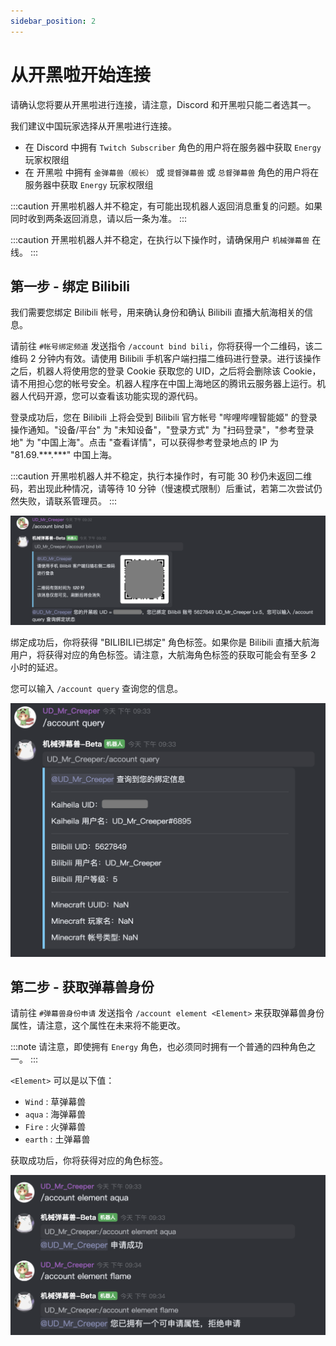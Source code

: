 ```yaml
---
sidebar_position: 2
---
```


# 从开黑啦开始连接

请确认您将要从开黑啦进行连接，请注意，Discord 和开黑啦只能二者选其一。

我们建议中国玩家选择从开黑啦进行连接。

- 在 Discord 中拥有 `Twitch Subscriber` 角色的用户将在服务器中获取 `Energy` 玩家权限组
- 在 开黑啦 中拥有 `金弹幕兽（舰长）` 或 `提督弹幕兽` 或 `总督弹幕兽` 角色的用户将在服务器中获取 `Energy` 玩家权限组

:::caution
开黑啦机器人并不稳定，有可能出现机器人返回消息重复的问题。如果同时收到两条返回消息，请以后一条为准。
:::

:::caution
开黑啦机器人并不稳定，在执行以下操作时，请确保用户 `机械弹幕兽` 在线。
:::

## 第一步 - 绑定 Bilibili

我们需要您绑定 Bilibili 帐号，用来确认身份和确认 Bilibili 直播大航海相关的信息。

请前往 `#帐号绑定频道` 发送指令 `/account bind bili`，你将获得一个二维码，该二维码 2 分钟内有效。请使用 Bilibili 手机客户端扫描二维码进行登录。进行该操作之后，机器人将使用您的登录 Cookie 获取您的 UID，之后将会删除该 Cookie，请不用担心您的帐号安全。机器人程序在中国上海地区的腾讯云服务器上运行。机器人代码开源，您可以查看该功能实现的源代码。

登录成功后，您在 Bilibili 上将会受到 Bilibili 官方帐号 "哔哩哔哩智能姬" 的登录操作通知。"设备/平台" 为 "未知设备"，"登录方式" 为 "扫码登录"，"参考登录地" 为 "中国上海"。点击 "查看详情"，可以获得参考登录地点的 IP 为 "81.69.\*\*\*.\*\*\*" 中国上海。

:::caution
开黑啦机器人并不稳定，执行本操作时，有可能 30 秒仍未返回二维码，若出现此种情况，请等待 10 分钟（慢速模式限制）后重试，若第二次尝试仍然失败，请联系管理员。
:::

![kaiheila-bind-bili](../../static/img/join-minecraft/kaiheila-bind-bili.png)

绑定成功后，你将获得 "BILIBILI已绑定" 角色标签。如果你是 Bilibili 直播大航海用户，将获得对应的角色标签。请注意，大航海角色标签的获取可能会有至多 2 小时的延迟。

您可以输入 `/account query` 查询您的信息。

![kaiheila-query](../../static/img/join-minecraft/kaiheila-query.png)


## 第二步 - 获取弹幕兽身份

请前往 `#弹幕兽身份申请` 发送指令 `/account element <Element>` 来获取弹幕兽身份属性，请注意，这个属性在未来将不能更改。

:::note
请注意，即使拥有 `Energy` 角色，也必须同时拥有一个普通的四种角色之一。
:::

`<Element>` 可以是以下值：
- `Wind` : 草弹幕兽
- `aqua` : 海弹幕兽
- `Fire` : 火弹幕兽
- `earth` : 土弹幕兽

获取成功后，你将获得对应的角色标签。

![kaiheila-element](../../static/img/join-minecraft/kaiheila-element.png)
